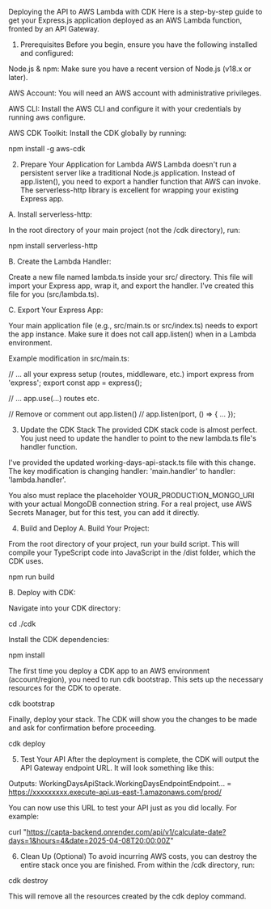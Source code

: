 Deploying the API to AWS Lambda with CDK
Here is a step-by-step guide to get your Express.js application deployed as an AWS Lambda function, fronted by an API Gateway.

1. Prerequisites
Before you begin, ensure you have the following installed and configured:

Node.js & npm: Make sure you have a recent version of Node.js (v18.x or later).

AWS Account: You will need an AWS account with administrative privileges.

AWS CLI: Install the AWS CLI and configure it with your credentials by running aws configure.

AWS CDK Toolkit: Install the CDK globally by running:

npm install -g aws-cdk

2. Prepare Your Application for Lambda
AWS Lambda doesn't run a persistent server like a traditional Node.js application. Instead of app.listen(), you need to export a handler function that AWS can invoke. The serverless-http library is excellent for wrapping your existing Express app.

A. Install serverless-http:

In the root directory of your main project (not the /cdk directory), run:

npm install serverless-http

B. Create the Lambda Handler:

Create a new file named lambda.ts inside your src/ directory. This file will import your Express app, wrap it, and export the handler. I've created this file for you (src/lambda.ts).

C. Export Your Express App:

Your main application file (e.g., src/main.ts or src/index.ts) needs to export the app instance. Make sure it does not call app.listen() when in a Lambda environment.

Example modification in src/main.ts:

// ... all your express setup (routes, middleware, etc.)
import express from 'express';
export const app = express();

// ... app.use(...) routes etc.

// Remove or comment out app.listen()
// app.listen(port, () => { ... });

3. Update the CDK Stack
The provided CDK stack code is almost perfect. You just need to update the handler to point to the new lambda.ts file's handler function.

I've provided the updated working-days-api-stack.ts file with this change. The key modification is changing handler: 'main.handler' to handler: 'lambda.handler'.

You also must replace the placeholder YOUR_PRODUCTION_MONGO_URI with your actual MongoDB connection string. For a real project, use AWS Secrets Manager, but for this test, you can add it directly.

4. Build and Deploy
A. Build Your Project:

From the root directory of your project, run your build script. This will compile your TypeScript code into JavaScript in the /dist folder, which the CDK uses.

npm run build

B. Deploy with CDK:

Navigate into your CDK directory:

cd ./cdk

Install the CDK dependencies:

npm install

The first time you deploy a CDK app to an AWS environment (account/region), you need to run cdk bootstrap. This sets up the necessary resources for the CDK to operate.

cdk bootstrap

Finally, deploy your stack. The CDK will show you the changes to be made and ask for confirmation before proceeding.

cdk deploy

5. Test Your API
After the deployment is complete, the CDK will output the API Gateway endpoint URL. It will look something like this:

Outputs:
WorkingDaysApiStack.WorkingDaysEndpointEndpoint... = https://xxxxxxxxx.execute-api.us-east-1.amazonaws.com/prod/

You can now use this URL to test your API just as you did locally. For example:

curl "https://capta-backend.onrender.com/api/v1/calculate-date?days=1&hours=4&date=2025-04-08T20:00:00Z"

6. Clean Up (Optional)
To avoid incurring AWS costs, you can destroy the entire stack once you are finished. From within the /cdk directory, run:

cdk destroy

This will remove all the resources created by the cdk deploy command.